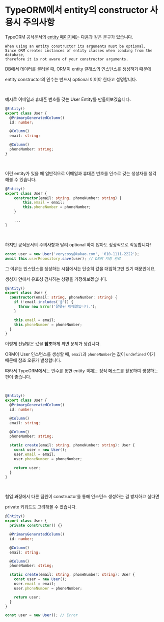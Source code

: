 # TypeORM에서 entity의 constructor 사용시 주의사항

TypeORM 공식문서의 [entity 페이지](https://typeorm.io/#/entities)에는 다음과 같은 문구가 있습니다.

    When using an entity constructor its arguments must be optional.
    Since ORM creates instances of entity classes when loading from the database,
    therefore it is not aware of your constructor arguments.

DB에서 데이터를 불러올 때, ORM이 entity 클래스의 인스턴스를 생성하기 때문에

entity constructor의 인수는 반드시 optional 이어야 한다고 설명합니다.

<br>

예시로 이메일과 휴대폰 번호를 갖는 User Entity를 만들어보겠습니다.

```typescript
@Entity()
export class User {
  @PrimaryGeneratedColumn()
  id: number;

  @Column()
  email: string;

  @Column()
  phoneNumber: string;
}
```

<br>

이런 entity가 있을 때 일반적으로 이메일과 휴대폰 번호를 인수로 갖는 생성자를 생각해볼 수 있습니다.

```typescript
@Entity()
export class User {
    constructor(email: string, phoneNumber: string) {
        this.email = email;
        this.phoneNumber = phoneNumber;
    }

    ...
}
```

<br>

하지만 공식문서의 주의사항과 달리 optional 하지 않아도 정상적으로 작동합니다!

```typescript
const user = new User('verycosy@kakao.com', '010-1111-2222');
await this.userRepository.save(user); // DB에 저장 완료
```

그 이유는 인스턴스를 생성하는 시점에서는 단순히 값을 대입하고만 있기 때문인데요,

생성자 안에서 유효성 검사하는 상황을 가정해보겠습니다.

```typescript
@Entity()
export class User {
  constructor(email: string, phoneNumber: string) {
    if (!email.includes('@')) {
      throw new Error('잘못된 이메일입니다.');
    }

    this.email = email;
    this.phoneNumber = phoneNumber;
  }
}
```

이렇게 전달받은 값을 **참조**하게 되면 문제가 생깁니다.

ORM이 User 인스턴스를 생성할 때, `email`과 `phoneNumber`는 값이 `undefined` 이기 때문에 참조 오류가 발생합니다.

따라서 TypeORM에서는 인수를 통한 entity 객체는 정적 메소드를 활용하여 생성하는 편이 좋습니다.

<br>

```typescript
@Entity()
export class User {
  @PrimaryGeneratedColumn()
  id: number;

  @Column()
  email: string;

  @Column()
  phoneNumber: string;

  static create(email: string, phoneNumber: string): User {
    const user = new User();
    user.email = email;
    user.phoneNumber = phoneNumber;

    return user;
  }
}
```

<br>

협업 과정에서 다른 팀원이 constructor를 통해 인스턴스 생성하는 걸 방지하고 싶다면

private 키워드도 고려해볼 수 있습니다.

```typescript
@Entity()
export class User {
  private constructor() {}

  @PrimaryGeneratedColumn()
  id: number;

  @Column()
  email: string;

  @Column()
  phoneNumber: string;

  static create(email: string, phoneNumber: string): User {
    const user = new User();
    user.email = email;
    user.phoneNumber = phoneNumber;

    return user;
  }
}

const user = new User(); // Error
```
